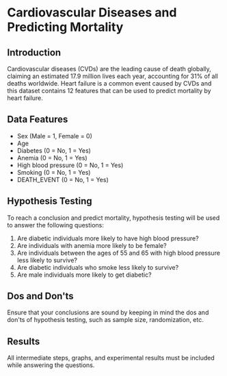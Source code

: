 # Cardiovascular Diseases and Predicting Mortality

## Introduction
Cardiovascular diseases (CVDs) are the leading cause of death globally, claiming an estimated 17.9 million lives each year, accounting for 31% of all deaths worldwide. Heart failure is a common event caused by CVDs and this dataset contains 12 features that can be used to predict mortality by heart failure.

## Data Features
- Sex (Male = 1, Female = 0)
- Age
- Diabetes (0 = No, 1 = Yes)
- Anemia (0 = No, 1 = Yes)
- High blood pressure (0 = No, 1 = Yes)
- Smoking (0 = No, 1 = Yes)
- DEATH_EVENT (0 = No, 1 = Yes)

## Hypothesis Testing
To reach a conclusion and predict mortality, hypothesis testing will be used to answer the following questions:

1. Are diabetic individuals more likely to have high blood pressure?
2. Are individuals with anemia more likely to be female?
3. Are individuals between the ages of 55 and 65 with high blood pressure less likely to survive?
4. Are diabetic individuals who smoke less likely to survive?
5. Are male individuals more likely to get diabetic?

## Dos and Don'ts
Ensure that your conclusions are sound by keeping in mind the dos and don'ts of hypothesis testing, such as sample size, randomization, etc.

## Results
All intermediate steps, graphs, and experimental results must be included while answering the questions.
